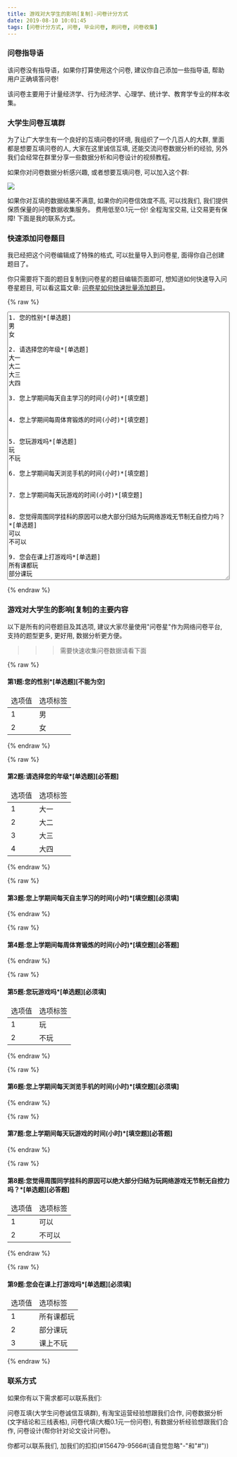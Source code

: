 ```yaml
---
title: 游戏对大学生的影响[复制]-问卷计分方式
date: 2019-08-10 10:01:45
tags: [问卷计分方式, 问卷, 毕业问卷, 刷问卷, 问卷收集]
---
```


### 问卷指导语

该问卷没有指导语，如果你打算使用这个问卷, 建议你自己添加一些指导语, 帮助用户正确填答问卷!

该问卷主要用于计量经济学、行为经济学、心理学、统计学、教育学专业的样本收集。

<!-- more -->


### 大学生问卷互填群

为了让广大学生有一个良好的互填问卷的环境, 我组织了一个几百人的大群, 里面都是想要互填问卷的人, 大家在这里诚信互填, 
还能交流问卷数据分析的经验, 另外我们会经常在群里分享一些数据分析和问卷设计的视频教程。

如果你对问卷数据分析感兴趣, 或者想要互填问卷, 可以加入这个群:

<img src="/images/问卷互填群二维码.png">

如果你对互填的数据结果不满意, 如果你的问卷信效度不高, 可以找我们, 我们提供保质保量的问卷数据收集服务。 
费用低至0.1元一份! 全程淘宝交易, 让交易更有保障! 下面是我的联系方式。



### 快速添加问卷题目

我已经把这个问卷编辑成了特殊的格式, 可以批量导入到问卷星, 面得你自己创建题目了。

你只需要将下面的题目复制到问卷星的题目编辑页面即可, 想知道如何快速导入问卷星题目, 可以看这篇文章: [问卷星如何快速批量添加题目](https://mlln.cn/2019/06/01/%E9%97%AE%E5%8D%B7%E6%98%9F%E5%A6%82%E4%BD%95%E5%BF%AB%E9%80%9F%E6%B7%BB%E5%8A%A0%E6%89%B9%E9%87%8F%E9%A2%98%E7%9B%AE/index.html)。

{% raw %}
<textarea rows="40" style="width: 100%;">1. 您的性别*[单选题]
男
女

2. 请选择您的年级*[单选题]
大一
大二
大三
大四

3. 您上学期间每天自主学习的时间(小时)*[填空题]


4. 您上学期间每周体育锻炼的时间(小时)*[填空题]


5. 您玩游戏吗*[单选题]
玩
不玩

6. 您上学期间每天浏览手机的时间(小时)*[填空题]


7. 您上学期间每天玩游戏的时间(小时)*[填空题]


8. 您觉得周围同学挂科的原因可以绝大部分归结为玩网络游戏无节制无自控力吗？*[单选题]
可以
不可以

9. 您会在课上打游戏吗*[单选题]
所有课都玩
部分课玩
课上不玩</textarea>
{% endraw %}

### 游戏对大学生的影响[复制]的主要内容

以下是所有的问卷题目及其选项, 建议大家尽量使用"问卷星"作为网络问卷平台, 支持的题型更多, 更好用, 数据分析更方便。

>>> 需要快速收集问卷数据请看下面


{% raw %}
<div class="qitem">
<h4>第1题:您的性别*[单选题][不能为空]</h4>

<table class="table">
<thead>
<tr><td>选项值</td><td>选项标签</td></tr>
</thead>
<tbody>
<tr><td>1</td><td>男</td></tr>
<tr><td>2</td><td>女</td></tr>
</tbody>
</table>

</div>
{% endraw %}


{% raw %}
<div class="qitem">
<h4>第2题:请选择您的年级*[单选题][必答题]</h4>

<table class="table">
<thead>
<tr><td>选项值</td><td>选项标签</td></tr>
</thead>
<tbody>
<tr><td>1</td><td>大一</td></tr>
<tr><td>2</td><td>大二</td></tr>
<tr><td>3</td><td>大三</td></tr>
<tr><td>4</td><td>大四</td></tr>
</tbody>
</table>

</div>
{% endraw %}


{% raw %}
<div class="qitem">
<h4>第3题:您上学期间每天自主学习的时间(小时)*[填空题][必须填]</h4>

</div>
{% endraw %}


{% raw %}
<div class="qitem">
<h4>第4题:您上学期间每周体育锻炼的时间(小时)*[填空题][必答题]</h4>

</div>
{% endraw %}


{% raw %}
<div class="qitem">
<h4>第5题:您玩游戏吗*[单选题][必须填]</h4>

<table class="table">
<thead>
<tr><td>选项值</td><td>选项标签</td></tr>
</thead>
<tbody>
<tr><td>1</td><td>玩</td></tr>
<tr><td>2</td><td>不玩</td></tr>
</tbody>
</table>

</div>
{% endraw %}


{% raw %}
<div class="qitem">
<h4>第6题:您上学期间每天浏览手机的时间(小时)*[填空题][必须填]</h4>

</div>
{% endraw %}


{% raw %}
<div class="qitem">
<h4>第7题:您上学期间每天玩游戏的时间(小时)*[填空题][必答题]</h4>

</div>
{% endraw %}


{% raw %}
<div class="qitem">
<h4>第8题:您觉得周围同学挂科的原因可以绝大部分归结为玩网络游戏无节制无自控力吗？*[单选题][必答题]</h4>

<table class="table">
<thead>
<tr><td>选项值</td><td>选项标签</td></tr>
</thead>
<tbody>
<tr><td>1</td><td>可以</td></tr>
<tr><td>2</td><td>不可以</td></tr>
</tbody>
</table>

</div>
{% endraw %}


{% raw %}
<div class="qitem">
<h4>第9题:您会在课上打游戏吗*[单选题][必须填]</h4>

<table class="table">
<thead>
<tr><td>选项值</td><td>选项标签</td></tr>
</thead>
<tbody>
<tr><td>1</td><td>所有课都玩</td></tr>
<tr><td>2</td><td>部分课玩</td></tr>
<tr><td>3</td><td>课上不玩</td></tr>
</tbody>
</table>

</div>
{% endraw %}



<!-- ---
title: 心理教育医学的问卷免费下载
date: 2019-05-23 08:59:15
tags: [问卷星, 问卷网, 问卷下载, 问卷互填, 问卷设计, 问卷模板, 毕业问卷, 问卷数据分析, 问卷代填, ]
--- -->

### 联系方式
 
如果你有以下需求都可以联系我们:

问卷互填(大学生问卷诚信互填群), 有淘宝运营经验想跟我们合作, 问卷数据分析(文字结论和三线表格), 问卷代填(大概0.1元一份问卷), 有数据分析经验想跟我们合作, 问卷设计(帮你针对论文设计问卷)。

你都可以联系我们, 加我们的扣扣(#156479-9566#(请自觉忽略"-"和"#"))
